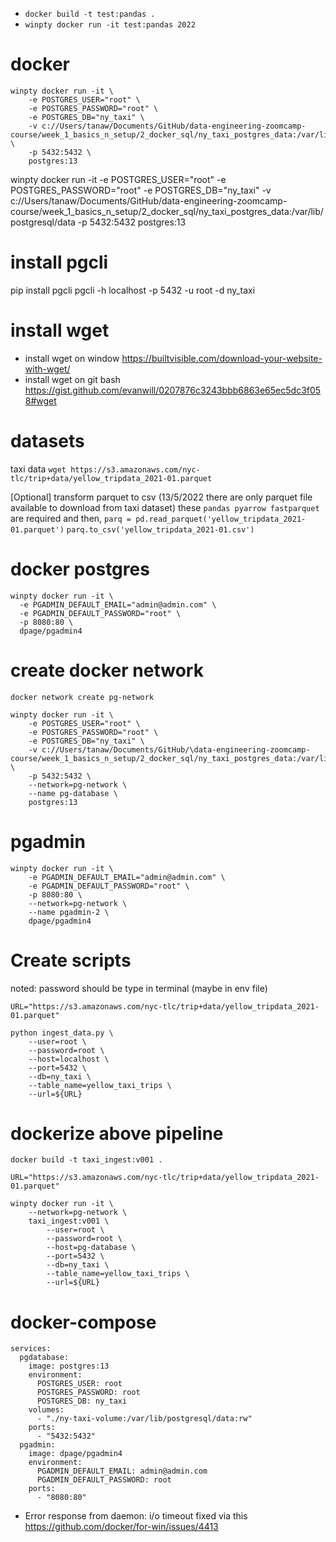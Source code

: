 - `docker build -t test:pandas .`
- `winpty docker run -it test:pandas 2022`

# docker

```
winpty docker run -it \
    -e POSTGRES_USER="root" \
    -e POSTGRES_PASSWORD="root" \
    -e POSTGRES_DB="ny_taxi" \
    -v c://Users/tanaw/Documents/GitHub/data-engineering-zoomcamp-course/week_1_basics_n_setup/2_docker_sql/ny_taxi_postgres_data:/var/lib/postgresql/data \
    -p 5432:5432 \
    postgres:13
```

winpty docker run -it -e POSTGRES_USER="root" -e POSTGRES_PASSWORD="root" -e POSTGRES_DB="ny_taxi" -v c://Users/tanaw/Documents/GitHub/data-engineering-zoomcamp-course/week_1_basics_n_setup/2_docker_sql/ny_taxi_postgres_data:/var/lib/postgresql/data -p 5432:5432 postgres:13

# install pgcli
pip install pgcli
pgcli -h localhost -p 5432 -u root -d ny_taxi

# install wget
- install wget on window
https://builtvisible.com/download-your-website-with-wget/
- install wget on git bash
https://gist.github.com/evanwill/0207876c3243bbb6863e65ec5dc3f058#wget

# datasets
taxi data
`wget https://s3.amazonaws.com/nyc-tlc/trip+data/yellow_tripdata_2021-01.parquet`

[Optional] transform parquet to csv (13/5/2022 there are only parquet file available to download from taxi dataset)
these `pandas pyarrow fastparquet` are required and then,
`parq = pd.read_parquet('yellow_tripdata_2021-01.parquet')`
`parq.to_csv('yellow_tripdata_2021-01.csv')`

# docker postgres
```
winpty docker run -it \
  -e PGADMIN_DEFAULT_EMAIL="admin@admin.com" \
  -e PGADMIN_DEFAULT_PASSWORD="root" \
  -p 8080:80 \
  dpage/pgadmin4
```

# create docker network
`docker network create pg-network`

```
winpty docker run -it \
    -e POSTGRES_USER="root" \
    -e POSTGRES_PASSWORD="root" \
    -e POSTGRES_DB="ny_taxi" \
    -v c://Users/tanaw/Documents/GitHub/\data-engineering-zoomcamp-course/week_1_basics_n_setup/2_docker_sql/ny_taxi_postgres_data:/var/lib/postgresql/data \
    -p 5432:5432 \
    --network=pg-network \
    --name pg-database \
    postgres:13
```

# pgadmin

```
winpty docker run -it \
    -e PGADMIN_DEFAULT_EMAIL="admin@admin.com" \
    -e PGADMIN_DEFAULT_PASSWORD="root" \
    -p 8080:80 \
    --network=pg-network \
    --name pgadmin-2 \
    dpage/pgadmin4
```

# Create scripts
noted: password should be type in terminal (maybe in env file)

`URL="https://s3.amazonaws.com/nyc-tlc/trip+data/yellow_tripdata_2021-01.parquet"`

```
python ingest_data.py \
    --user=root \
    --password=root \
    --host=localhost \
    --port=5432 \
    --db=ny_taxi \
    --table_name=yellow_taxi_trips \
    --url=${URL} 
```

# dockerize above pipeline
`docker build -t taxi_ingest:v001 .`

`URL="https://s3.amazonaws.com/nyc-tlc/trip+data/yellow_tripdata_2021-01.parquet"`

```
winpty docker run -it \
    --network=pg-network \
    taxi_ingest:v001 \
        --user=root \
        --password=root \
        --host=pg-database \
        --port=5432 \
        --db=ny_taxi \
        --table_name=yellow_taxi_trips \
        --url=${URL} 
```

# docker-compose

```
services:
  pgdatabase:
    image: postgres:13
    environment:
      POSTGRES_USER: root
      POSTGRES_PASSWORD: root
      POSTGRES_DB: ny_taxi
    volumes:
      - "./ny-taxi-volume:/var/lib/postgresql/data:rw"
    ports:
      - "5432:5432"
  pgadmin:
    image: dpage/pgadmin4
    environment:
      PGADMIN_DEFAULT_EMAIL: admin@admin.com
      PGADMIN_DEFAULT_PASSWORD: root
    ports:
      - "8080:80"
```

- Error response from daemon: i/o timeout fixed via this https://github.com/docker/for-win/issues/4413

